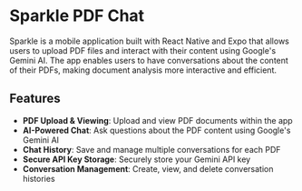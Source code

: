 # Sparkle PDF Chat

Sparkle is a mobile application built with React Native and Expo that allows users to upload PDF files and interact with their content using Google's Gemini AI. The app enables users to have conversations about the content of their PDFs, making document analysis more interactive and efficient.

## Features

- **PDF Upload & Viewing**: Upload and view PDF documents within the app
- **AI-Powered Chat**: Ask questions about the PDF content using Google's Gemini AI
- **Chat History**: Save and manage multiple conversations for each PDF
- **Secure API Key Storage**: Securely store your Gemini API key
- **Conversation Management**: Create, view, and delete conversation histories
